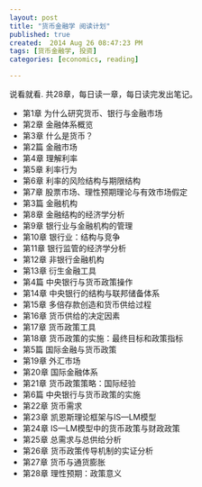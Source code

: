```yaml
---
layout: post
title: "货币金融学 阅读计划"
published: true
created:  2014 Aug 26 08:47:23 PM
tags: [货币金融学, 投资]
categories: [economics, reading]

---
```


说看就看. 共28章，每日读一章，每日读完发出笔记。

* 第1章 为什么研究货币、银行与金融市场
* 第2章 金融体系概览
* 第3章 什么是货币？
* 第2篇 金融市场
* 第4章 理解利率
* 第5章 利率行为
* 第6章 利率的风险结构与期限结构
* 第7章 股票市场、理性预期理论与有效市场假定
* 第3篇 金融机构
* 第8章 金融结构的经济学分析
* 第9章 银行业与金融机构的管理
* 第10章 银行业：结构与竞争
* 第11章 银行监管的经济学分析
* 第12章 非银行金融机构
* 第13章 衍生金融工具
* 第4篇 中央银行与货币政策操作
* 第14章 中央银行的结构与联邦储备体系
* 第15章 多倍存款创造和货币供给过程
* 第16章 货币供给的决定因素
* 第17章 货币政策工具
* 第18章 货币政策的实施：最终目标和政策指标
* 第5篇 国际金融与货币政策
* 第19章 外汇市场
* 第20章 国际金融体系
* 第21章 货币政策策略：国际经验
* 第6篇 中央银行与货币政策的实施
* 第22章 货币需求
* 第23章 凯恩斯理论框架与IS—LM模型
* 第24章 IS—LM模型中的货币政策与财政政策
* 第25章 总需求与总供给分析
* 第26章 货币政策传导机制的实证分析
* 第27章 货币与通货膨胀
* 第28章 理性预期：政策意义


